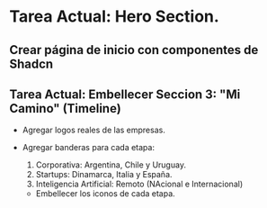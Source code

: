 # Tarea Actual: Hero Section.

## Crear página de inicio con componentes de Shadcn

## Tarea Actual: Embellecer Seccion 3: "Mi Camino" (Timeline)

- Agregar logos reales de las empresas.
- Agregar banderas para cada etapa:
  1. Corporativa: Argentina, Chile y Uruguay.
  2. Startups: Dinamarca, Italia y España.
  3. Inteligencia Artificial: Remoto (NAcional e Internacional)

  - Embellecer los iconos de cada etapa.